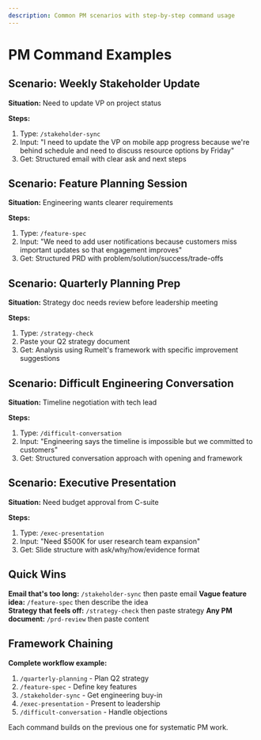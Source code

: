 ```yaml
---
description: Common PM scenarios with step-by-step command usage
---
```


# PM Command Examples

## Scenario: Weekly Stakeholder Update

**Situation:** Need to update VP on project status

**Steps:**
1. Type: `/stakeholder-sync`
2. Input: "I need to update the VP on mobile app progress because we're behind schedule and need to discuss resource options by Friday"
3. Get: Structured email with clear ask and next steps

## Scenario: Feature Planning Session

**Situation:** Engineering wants clearer requirements

**Steps:**
1. Type: `/feature-spec`  
2. Input: "We need to add user notifications because customers miss important updates so that engagement improves"
3. Get: Structured PRD with problem/solution/success/trade-offs

## Scenario: Quarterly Planning Prep

**Situation:** Strategy doc needs review before leadership meeting

**Steps:**
1. Type: `/strategy-check`
2. Paste your Q2 strategy document 
3. Get: Analysis using Rumelt's framework with specific improvement suggestions

## Scenario: Difficult Engineering Conversation

**Situation:** Timeline negotiation with tech lead

**Steps:**
1. Type: `/difficult-conversation`
2. Input: "Engineering says the timeline is impossible but we committed to customers"
3. Get: Structured conversation approach with opening and framework

## Scenario: Executive Presentation

**Situation:** Need budget approval from C-suite

**Steps:**
1. Type: `/exec-presentation`
2. Input: "Need $500K for user research team expansion"
3. Get: Slide structure with ask/why/how/evidence format

## Quick Wins

**Email that's too long:** `/stakeholder-sync` then paste email
**Vague feature idea:** `/feature-spec` then describe the idea  
**Strategy that feels off:** `/strategy-check` then paste strategy
**Any PM document:** `/prd-review` then paste content

## Framework Chaining

**Complete workflow example:**
1. `/quarterly-planning` - Plan Q2 strategy
2. `/feature-spec` - Define key features  
3. `/stakeholder-sync` - Get engineering buy-in
4. `/exec-presentation` - Present to leadership
5. `/difficult-conversation` - Handle objections

Each command builds on the previous one for systematic PM work.